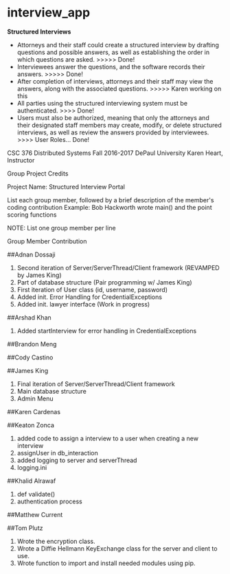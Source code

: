 # interview_app

**Structured Interviews**

* Attorneys and their staff could create a structured interview by drafting questions and possible answers, as well as establishing the order in which questions are asked. >>>>> Done!
* Interviewees answer the questions, and the software records their answers. >>>>> Done!
* After completion of interviews, attorneys and their staff may view the answers, along with the associated questions. >>>>> Karen working on this
* All parties using the structured interviewing system must be authenticated.   >>>> Done!
* Users must also be authorized, meaning that only the attorneys and their designated staff members may create, modify, or delete structured interviews, as well as review the answers provided by interviewees. >>>> User Roles... Done!

CSC 376 Distributed Systems
Fall 2016-2017
DePaul University
Karen Heart, Instructor

Group Project Credits

Project Name: Structured Interview Portal

List each group member, followed by a brief description of 
the member's coding contribution
Example: 
Bob Hackworth    wrote main() and the point scoring functions
 
NOTE:  List one group member per line
 
Group Member		  Contribution

##Adnan Dossaji
1. Second iteration of Server/ServerThread/Client framework (REVAMPED by James King)
2. Part of database structure (Pair programming w/ James King)
3. First iteration of User class (id, username, password)
4. Added init. Error Handling for CredentialExceptions
5. Added init. lawyer interface (Work in progress)

##Arshad Khan
1. Added startInterview for error handling in CredentialExceptions

##Brandon Meng

##Cody Castino

##James King
1. Final iteration of Server/ServerThread/Client framework
2. Main database structure
3. Admin Menu

##Karen Cardenas

##Keaton Zonca
1. added code to assign a interview to a user when creating a new interview
2. assignUser in db_interaction
3. added logging to server and serverThread
4. logging.ini

##Khalid Alrawaf
1. def validate()
2. authentication process

##Matthew Current

##Tom Plutz
1. Wrote the encryption class.
2. Wrote a Diffie Hellmann KeyExchange class for the server and client to use.
3. Wrote function to import and install needed modules using pip.
